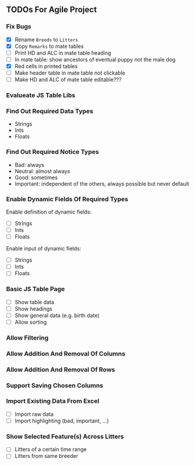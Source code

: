 ## TODOs For Agile Project

### Fix Bugs

- [x] Rename `Breeds` to `Litters`
- [x] Copy `Remarks` to mate tables
- [ ] Print HD and ALC in mate table heading
- [ ] In mate table: show ancestors of eventual puppy not the male dog
- [x] Red cells in printed tables
- [ ] Make header table in mate table not clickable
- [ ] Make HD and ALC of mate table editable???

### Evalueate JS Table Libs

### Find Out Required Data Types

- Strings
- Ints
- Floats

### Find Out Required Notice Types

- Bad: always
- Neutral: almost always
- Good: sometimes
- Important: independent of the others, always possible but never default

### Enable Dynamic Fields Of Required Types

Enable definition of dynamic fields:
- [ ] Strings
- [ ] Ints
- [ ] Floats

Enable input of dynamic fields:
- [ ] Strings
- [ ] Ints
- [ ] Floats

### Basic JS Table Page

- [ ] Show table data
- [ ] Show headings
- [ ] Show general data (e.g. birth date)
- [ ] Allow sorting

### Allow Filtering

### Allow Addition And Removal Of Columns

### Allow Addition And Removal Of Rows

### Support Saving Chosen Columns

### Import Existing Data From Excel

- [ ] Import raw data
- [ ] Import highlighting (bad, important, ...)

### Show Selected Feature(s) Across Litters

- [ ] Litters of a certain time range
- [ ] Litters from same breeder

